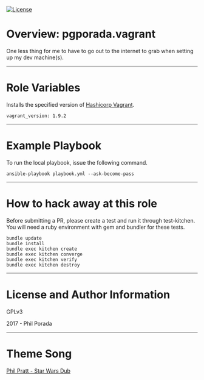 [![License](https://img.shields.io/badge/license-GPLv3-brightgreen.svg)](LICENSE)

# Overview: pgporada.vagrant

One less thing for me to have to go out to the internet to grab when setting up my dev machine(s).

- - - -
# Role Variables

Installs the specified version of [Hashicorp Vagrant](https://www.vagrantup.com/downloads.html).

    vagrant_version: 1.9.2

- - - -
# Example Playbook

To run the local playbook, issue the following command.

    ansible-playbook playbook.yml --ask-become-pass

- - - -
# How to hack away at this role
Before submitting a PR, please create a test and run it through test-kitchen. You will need a ruby environment with gem and bundler for these tests.

	bundle update
	bundle install
	bundle exec kitchen create
   	bundle exec kitchen converge
   	bundle exec kitchen verify
	bundle exec kitchen destroy

- - - -
# License and Author Information
GPLv3

2017 - Phil Porada

- - - -
# Theme Song
[Phil Pratt - Star Wars Dub](https://www.youtube.com/watch?v=d6b1j-FncOs)
